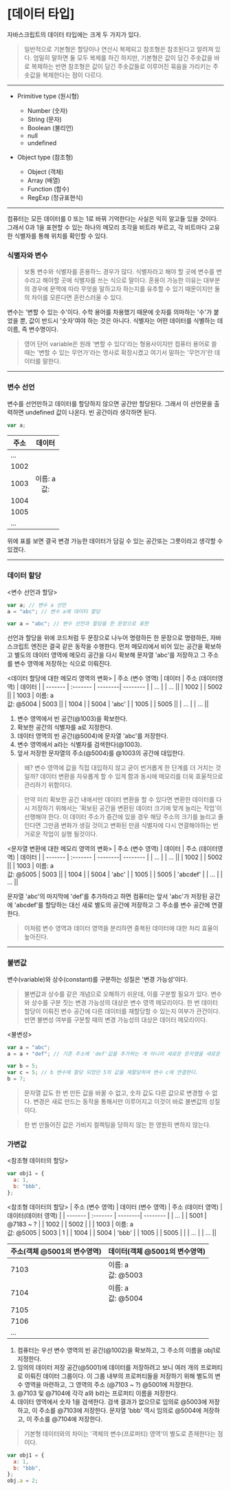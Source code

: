 # [데이터 타입]

자바스크립트의 데이터 타입에는 크게 두 가지가 있다.

> 일반적으로 기본형은 할당이나 연산시 복제되고 참조형은 참조된다고 알려져 있다. 엄밀히 말하면 둘 모두 복제를 하긴 하지만, 기본형은 값이 담긴 주솟값을 바로 복제하는 반면 참조형은 값이 담긴 주솟값들로 이루어진 묶음을 가리키는 주솟값을 복제한다는 점이 다르다.

---

- Primitive type (원시형)

  - Number (숫자)
  - String (문자)
  - Boolean (불리언)
  - null
  - undefined

- Object type (참조형)
  - Object (객체)
  - Array (배열)
  - Function (함수)
  - RegExp (정규표현식)

---

컴퓨터는 모든 데이터를 0 또는 1로 바꿔 기억한다는 사실은 익히 알고들 있을 것이다. 그래서 0과 1을 표현할 수 있는 하나의 메모리 조각을 비트라 부르고, 각 비트마다 고유한 식별자를 통해 위치를 확인할 수 있다.

### 식별자와 변수

> 보통 변수와 식별자를 혼용하느 경우가 많다. 식별자라고 해야 할 곳에 변수를 변수라고 해야할 곳에 식별자를 쓰는 식으로 말이다. 혼용이 가능한 이유는 대부분의 경우에 문맥에 따라 무엇을 말하고자 하는지를 유추할 수 있기 때문이지만 둘의 차이를 모른다면 혼란스러울 수 있다.

변수는 '변할 수 있는 수'이다. 수학 용어를 차용했기 때문에 숫자를 의마하는 '수'가 붙었을 뿐, 값이 반드시 '숫자'여야 하는 것은 아니다. 식별자는 어떤 데이터를 식별하는 데 이름, 즉 변수명이다.

> 영어 단어 variable은 원래 '변할 수 있다'라는 형용사이지만 컴퓨터 용어로 쓸 때는 '변할 수 있는 무언가'라는 명사로 확장시켰고 여기서 말하는 '무언가'란 데이터를 말한다.

---

### 변수 선언

변수를 선언만하고 데이터를 할당하지 않으면 공간만 할당된다. 그래서 이 선언문을 출력하면 undefined 값이 나온다. 빈 공간이라 생각하면 된다.

```javascript
var a;
```

| 주소 |     데이터      |
| ---- | :-------------: |
| ...  |                 |
| 1002 |                 |
| 1003 | 이름: a <br>값: |
| 1004 |                 |
| 1005 |                 |
| ...  |                 |

위에 표를 보면 결국 변경 가능한 데이터가 담길 수 있는 공간또는 그릇이라고 생각할 수 있겠다.

---

### 데이터 할당

<변수 선언과 할당>

```javascript
var a; // 변수 a 선언
a = "abc"; // 변수 a에 데이터 할당

var a = "abc"; // 변수 선언과 할당을 한 문장으로 표현
```

선언과 할당을 위에 코드처럼 두 문장으로 나누어 명령하든 한 문장으로 명령하든, 자바스크립트 엔진은 결국 같은 동작을 수행한다. 먼저 메모리에서 비어 있는 공간을 확보하고 별도의 데이터 영역에 메모리 공간을 다시 확보해 문자열 'abc'를 저장하고 그 주소를 변수 영역에 저장하는 식으로 이뤄진다.

<데이터 할당에 대한 메모리 영역의 변화>
| 주소 (변수 영역) | 데이터 | 주소 (데이터영역) | 데이터 |
| ------- | :------- | --------| -------- |
| ... | | ... ||
| 1002 | | 5002 ||
| 1003 | 이름: a <br>값: @5004 | 5003 ||
| 1004 | | 5004 | 'abc' |
| 1005 | | 5005 ||
| ... | | ... ||

1. 변수 영역에서 빈 공간(@1003)을 확보한다.
2. 확보한 공간의 식별자를 a로 지정한다.
3. 데이터 영역의 빈 공간(@5004)에 문자열 'abc'를 저장한다.
4. 변수 영역에서 a라는 식별자를 검색한다(@1003).
5. 앞서 저장한 문자열의 주소(@5004)를 @1003의 공간에 대입한다.

> 왜? 변수 영역에 값을 직접 대입하지 않고 굳이 번거롭게 한 단계를 더 거치는 것일까? 데이터 변환을 자유롭게 할 수 있게 함과 동시에 메모리를 더욱 효울적으로 관리하기 위함이다.

> 만약 미리 확보한 공간 내애서만 데이터 변환을 할 수 있다면 변환한 데이터를 다시 저장하기 위해서는 '확보된 공간을 변환된 데이터 크기에 맞게 늘리는 작업'이 선행해야 한다. 이 데이터 주소가 중간에 있을 경우 해당 주소의 크기를 늘리고 줄인다면 그만큼 변화가 생길 것이고 변화된 만큼 식별자에 다시 연결해야하는 번거로운 작업이 실행 될것이다.

<문자열 변환에 대한 메모리 영역의 변화>
| 주소 (변수 영역) | 데이터 | 주소 (데이터영역) | 데이터 |
| ------- | :------- | --------| -------- |
| ... | | ... ||
| 1002 | | 5002 ||
| 1003 | 이름: a <br> 값: @5005 | 5003 ||
| 1004 | | 5004 | 'abc' |
| 1005 | | 5005 | 'abcdef' |
| ... | | ... ||

문자열 'abc'의 마지막에 'def'를 추가하라고 하면 컴퓨터는 앞서 'abc'가 저장된 공간에 'abcdef'를 할당하는 대신 새로 별도의 공간에 저장하고 그 주소를 변수 공간에 연결한다.

> 이처럼 변수 영역과 데이터 영역을 분리하면 중복된 데이터에 대한 처리 효율이 높아진다.

---

### 불변값

변수(variable)와 상수(constant)를 구분하는 성질은 '변경 가능성'이다.

> 불변값과 상수를 같은 개념으로 오해하기 쉬운데, 이를 구분할 필요가 있다. 변수와 상수를 구분 짓는 변경 가능성의 대상은 변수 영역 메모리이다. 한 번 데이터 할당이 이뤄진 변수 공간에 다른 데이터를 재할당할 수 있는지 여부가 관건이다. 반면 불변성 여부를 구분할 때의 변경 가능성의 대상은 데이터 메모리이다.

<불변성>

```javascript
var a = "abc";
a = a + "def"; // 기존 주소에 'def'값을 추가하는 게 아니라 새로운 문자열을 새로운 공간에 저장하고 그 주소를 변수 a에 연결한다.

var b = 5;
var c = 5; // b 변수에 할당 되었던 5의 값을 재할당하여 변수 c에 연결한다.
b = 7;
```

> 문자열 값도 한 번 만든 값을 바꿀 수 없고, 숫자 값도 다른 값으로 변경할 수 없다. 변경은 새로 만드는 동작을 통해서만 이루어지고 이것이 바로 불변값의 성질이다.

> 한 번 만들어진 값은 가비지 컬렉팅을 당하지 않는 한 영원히 변하지 않는다.

### 가변값

<참조형 데이터의 할당>

```javascript
var obj1 = {
  a: 1,
  b: "bbb",
};
```

<참조형 데이터의 할당>
| 주소 (변수 영역) | 데이터 (변수 영역) | 주소 (데이터 영역) | 데이터(데이터 영역) |
| ------- | :------- | --------| -------- |
| ... | | 5001 | @7183 ~ ? |
| 1002 | | 5002 | |
| 1003 | 이름: a <br> 값: @5005 | 5003 | 1 |
| 1004 | | 5004 | 'bbb' |
| 1005 | | 5005 | |
| ... | | ... ||

| 주소(객체 @5001의 변수영역) | 데이터(객체 @5001의 변수영역) |
| --------------------------- | :---------------------------- |
| 7103                        | 이름: a <br>값: @5003         |
| 7104                        | 이름: a <br>값: @5004         |
| 7105                        |                               |
| 7106                        |                               |
| ...                         |                               |

1. 컴퓨터는 우선 변수 영역의 빈 공간(@1002)을 확보하고, 그 주소의 이름을 obj1로 지정한다.
2. 임의의 데이터 저장 공간(@5001)에 데이터를 저장하려고 보니 여러 개의 프로퍼티로 이뤄진 데이터 그룹이다. 이 그룹 내부의 프로퍼티들을 저장하기 위해 별도의 변수 영역을 마련하고, 그 영역의 주소 (@7103 ~ ?) @5001에 저장한다.
3. @7103 및 @7104에 각각 a와 b라는 프로퍼티 이름을 저장한다.
4. 데이터 영역에서 숫자 1을 검색한다. 검색 결과가 없으므로 임의로 @5003에 저장하고, 이 주소를 @7103에 저장한다. 문자열 'bbb' 역시 임의로 @5004에 저장하고, 이 주소를 @7104에 저장한다.

> 기본형 데이터와의 차이는 '객체의 변수(프로퍼티) 영역'이 별도로 존재한다는 점이다.

```javascript
var obj1 = {
  a: 1,
  b: "bbb",
};
obj.a = 2;
```
